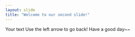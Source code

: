 ```yaml
---
layout: slide
title: "Welcome to our second slide!"
---
```

Your text
Use the left arrow to go back!
Have a good day~~
